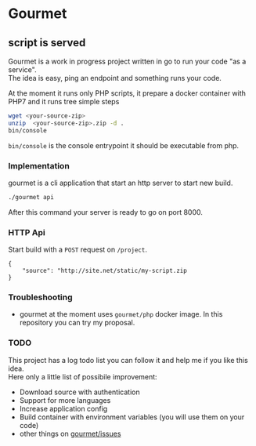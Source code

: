 # Gourmet
## script is served
Gourmet is a work in progress project written in go to run your code "as a service".  
The idea is easy, ping an endpoint and something runs your code.

At the moment it runs only PHP scripts, it prepare a docker container with PHP7 and 
it runs tree simple steps

```bash
wget <your-source-zip>
unzip  <your-source-zip>.zip -d .
bin/console
```
`bin/console` is the console entrypoint it should be executable from php.

### Implementation
gourmet is a cli application that start an http server to start new build.

```bash
./gourmet api
```
After this command your server is ready to go on port 8000.

### HTTP Api

Start build with a `POST` request on `/project`.
```
{
    "source": "http://site.net/static/my-script.zip
}
```

### Troubleshooting
* gourmet at the moment uses `gourmet/php` docker image. In this repository you can try my proposal.

### TODO
This project has a log todo list you can follow it and help me if you like this idea.  
Here only a little list of possibile improvement:

* Download source with authentication
* Support for more languages
* Increase application config
* Build container with environment variables (you will use them on your code)
* other things on [gourmet/issues](https://github.com/gianarb/gourmet/issues)

